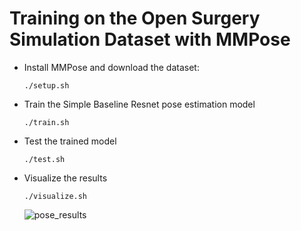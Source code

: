 # Training on the Open Surgery Simulation Dataset with MMPose

- Install MMPose and download the dataset:
    ```
    ./setup.sh
    ```
- Train the Simple Baseline Resnet pose estimation model
    ```
    ./train.sh
    ```
- Test the trained model
    ```
    ./test.sh
    ```
- Visualize the results
    ```
    ./visualize.sh
    ```
    ![pose_results](https://user-images.githubusercontent.com/12495665/226204176-3edea5f0-e869-4889-bc61-e7a3cd64e3f9.png)
